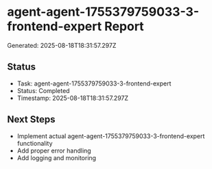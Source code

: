 # agent-agent-1755379759033-3-frontend-expert Report

Generated: 2025-08-18T18:31:57.297Z

## Status
- Task: agent-agent-1755379759033-3-frontend-expert
- Status: Completed
- Timestamp: 2025-08-18T18:31:57.297Z

## Next Steps
- Implement actual agent-agent-1755379759033-3-frontend-expert functionality
- Add proper error handling
- Add logging and monitoring
